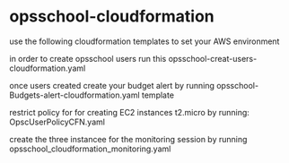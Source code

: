 # opsschool-cloudformation
use the following cloudformation templates to set your AWS environment

in order to create opsschool users run this opsschool-creat-users-cloudformation.yaml

once users created create your budget alert  by running opsschool-Budgets-alert-cloudformation.yaml template

restrict policy for for creating EC2 instances t2.micro by running:  OpscUserPolicyCFN.yaml

create the three instancee for the monitoring session by running opsschool_cloudformation_monitoring.yaml
